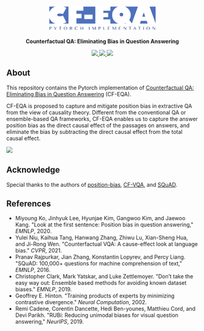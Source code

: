 <br />
<p align="center">
  <img src="img/cf-eqa-logo.png" alt="logo" width="280" height="66">

  <p align="center">
  <strong>Counterfactual QA: Eliminating Bias in Question Answering</strong>
  </p>
</p>

<p align="center">
  <a href="https://github.com/ldkong1205/cf-eqa/blob/main/paper/CE7455__Project_Final.pdf">
    <img src="https://img.shields.io/badge/Paper-%F0%9F%93%83-blue">
  </a>
  <a href="https://github.com/ldkong1205/cf-eqa/blob/main/paper/slides.pdf">
    <img src="https://img.shields.io/badge/Slides-%F0%9F%8E%AC-green">
  </a>
  <a href="">
    <img src="https://img.shields.io/badge/%E4%B8%AD%E8%AF%91%E7%89%88-%F0%9F%90%BC-red">
  </a>
</p>

## About
This repository contains the Pytorch implementation of <a href="https://github.com/ldkong1205/cf-eqa/blob/main/paper/CE7455__Project_Final.pdf">Counterfactual QA: Eliminating Bias in Question Answering</a> (CF-EQA).

CF-EQA is proposed to capture and mitigate position bias in extractive QA from the view of causality theory. Different from the conventional QA or ensemble-based QA frameworks, CF-EQA enables us to capture the answer position bias as the direct causal effect of the passages on answers, and eliminate the bias by subtracting the direct causal effect from the total causal effect.

<img src="https://github.com/ldkong1205/numerical-planning/blob/master/image/simulation.png">

## Acknowledge

Special thanks to the authors of [position-bias][1], [CF-VQA][2], and [SQuAD][3].


## References

* Miyoung Ko, Jinhyuk Lee, Hyunjae Kim, Gangwoo Kim, and Jaewoo Kang. "Look at the first sentence: Position bias in question answering," *EMNLP*, 2020.
* Yulei Niu, Kaihua Tang, Hanwang Zhang, Zhiwu Lu, Xian-Sheng Hua, and Ji-Rong Wen. "Counterfactual VQA: A cause-effect look at language bias." *CVPR*, 2021.
* Pranav Rajpurkar, Jian Zhang, Konstantin Lopyrev, and Percy Liang. "SQuAD: 100,000+ questions for machine comprehension of text," *EMNLP*, 2016.
* Christopher Clark, Mark Yatskar, and Luke Zettlemoyer. "Don’t take the easy way out: Ensemble based methods for avoiding known dataset biases." *EMNLP*, 2019.
* Geoffrey E. Hinton. "Training products of experts by minimizing contrastive divergence." *Neural Computation*, 2002.
* Remi Cadene, Corentin Dancette, Hedi Ben-younes, Matthieu Cord, and Devi Parikh. "RUBi: Reducing unimodal biases for visual question answering," *NeurIPS*, 2019.


[1]: https://github.com/dmis-lab/position-bias
[2]: https://github.com/yuleiniu/cfvqa
[3]: https://rajpurkar.github.io/SQuAD-explorer/
